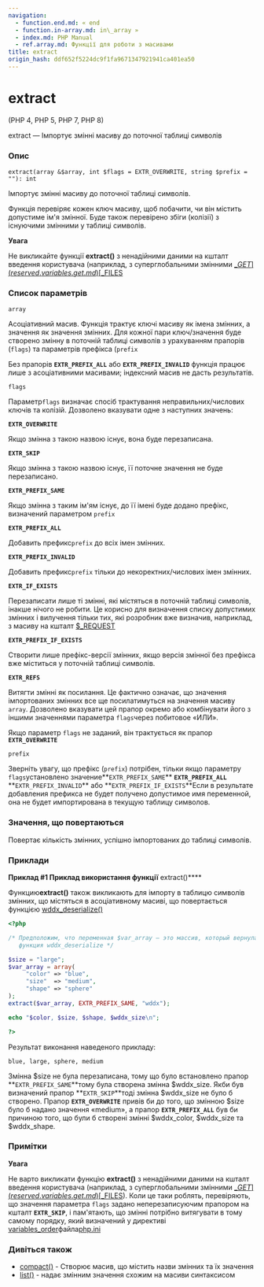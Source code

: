 ```yaml
---
navigation:
  - function.end.md: « end
  - function.in-array.md: in\_array »
  - index.md: PHP Manual
  - ref.array.md: Функції для роботи з масивами
title: extract
origin_hash: ddf652f5224dc9f1fa9671347921941ca401ea50
---
```

# extract

(PHP 4, PHP 5, PHP 7, PHP 8)

extract — Імпортує змінні масиву до поточної таблиці символів

### Опис

```methodsynopsis
extract(array &$array, int $flags = EXTR_OVERWRITE, string $prefix = ""): int
```

Імпортує змінні масиву до поточної таблиці символів.

Функція перевіряє кожен ключ масиву, щоб побачити, чи він містить допустиме ім'я змінної. Буде також перевірено збіги (колізії) з існуючими змінними у таблиці символів.

**Увага**

Не викликайте функції **extract()** з ненадійними даними на кшталт введення користувача (наприклад, з суперглобальними змінними [$\_GET](reserved.variables.get.md) [$\_FILES](reserved.variables.files.md)

### Список параметрів

`array`

Асоціативний масив. Функція трактує ключі масиву як імена змінних, а значення як значення змінних. Для кожної пари ключ/значення буде створено змінну в поточній таблиці символів з урахуванням прапорів (`flags`) та параметрів префікса (`prefix`

Без прапорів **`EXTR_PREFIX_ALL`** або **`EXTR_PREFIX_INVALID`** функція працює лише з асоціативними масивами; індексний масив не дасть результатів.

`flags`

Параметр`flags` визначає спосіб трактування неправильних/числових ключів та колізій. Дозволено вказувати одне з наступних значень:

**`EXTR_OVERWRITE`**

Якщо змінна з такою назвою існує, вона буде перезаписана.

**`EXTR_SKIP`**

Якщо змінна з такою назвою існує, її поточне значення не буде перезаписано.

**`EXTR_PREFIX_SAME`**

Якщо змінна з таким ім'ям існує, до її імені буде додано префікс, визначений параметром `prefix`

**`EXTR_PREFIX_ALL`**

Добавить префикс`prefix` до всіх імен змінних.

**`EXTR_PREFIX_INVALID`**

Добавить префикс`prefix` тільки до некоректних/числових імен змінних.

**`EXTR_IF_EXISTS`**

Перезаписати лише ті змінні, які містяться в поточній таблиці символів, інакше нічого не робити. Це корисно для визначення списку допустимих змінних і вилучення тільки тих, які розробник вже визначив, наприклад, з масиву на кшталт [$\_REQUEST](reserved.variables.request.md)

**`EXTR_PREFIX_IF_EXISTS`**

Створити лише префікс-версії змінних, якщо версія змінної без префікса вже міститься у поточній таблиці символів.

**`EXTR_REFS`**

Витягти змінні як посилання. Це фактично означає, що значення імпортованих змінних все ще посилатимуться на значення масиву `array`. Дозволено вказувати цей прапор окремо або комбінувати його з іншими значеннями параметра `flags`через побитовое «ИЛИ».

Якщо параметр `flags` не заданий, він трактується як прапор **`EXTR_OVERWRITE`**

`prefix`

Зверніть увагу, що префікс (`prefix`) потрібен, тільки якщо параметру `flags`установлено значение\*\*`EXTR_PREFIX_SAME`\*\* **`EXTR_PREFIX_ALL`** \*\*`EXTR_PREFIX_INVALID`** або **`EXTR_PREFIX_IF_EXISTS`\*\*Если в результате добавления префикса не будет получено допустимое имя переменной, она не будет импортирована в текущую таблицу символов.

### Значення, що повертаються

Повертає кількість змінних, успішно імпортованих до таблиці символів.

### Приклади

**Приклад #1 Приклад використання функції** extract()\*\*\*\*

Функцию**extract()** також викликають для імпорту в таблицю символів змінних, що містяться в асоціативному масиві, що повертається функцією [wddx\_deserialize()](function.wddx-deserialize.md)

```php
<?php

/* Предположим, что переменная $var_array — это массив, который вернула
   функция wddx_deserialize */

$size = "large";
$var_array = array(
     "color" => "blue",
     "size"  => "medium",
     "shape" => "sphere"
);
extract($var_array, EXTR_PREFIX_SAME, "wddx");

echo "$color, $size, $shape, $wddx_size\n";

?>
```

Результат виконання наведеного прикладу:

```
blue, large, sphere, medium
```

Змінна $size не була перезаписана, тому що було встановлено прапор \*\*`EXTR_PREFIX_SAME`\*\*тому була створена змінна $wddx\_size. Якби був визначений прапор \*\*`EXTR_SKIP`\*\*тоді змінна $wddx\_size не було б створено. Прапор **`EXTR_OVERWRITE`** привів би до того, що змінною $size було б надано значення «medium», а прапор **`EXTR_PREFIX_ALL`** був би причиною того, що були б створені змінні $wddx\_color, $wddx\_size та $wddx\_shape.

### Примітки

**Увага**

Не варто викликати функцію **extract()** з ненадійними даними на кшталт введення користувача (наприклад, з суперглобальними змінними [$\_GET](reserved.variables.get.md) [$\_FILES](reserved.variables.files.md)). Коли це таки роблять, перевіряють, що значення параметра `flags` задано неперезаписуючим прапором на кшталт **`EXTR_SKIP`**, і пам'ятають, що змінні потрібно витягувати в тому самому порядку, який визначений у директиві [variables\_order](ini.core.md#ini.variables-order)файла[php.ini](ini.md)

### Дивіться також

-   [compact()](function.compact.md) \- Створює масив, що містить назви змінних та їх значення
-   [list()](function.list.md) \- надає змінним значення схожим на масиви синтаксисом
